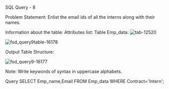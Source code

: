 SQL Query - 8

Problem Statement:
Enlist the email ids of all the interns along with their names.

Information about the table:
Attributes list: 
Table Emp_data:
![tab-12520](https://user-images.githubusercontent.com/97792024/184972333-17560874-7027-4e39-90b2-ee50e03a5c57.png)

![fsd_query9table-16178](https://user-images.githubusercontent.com/97792024/184971979-fda507f3-78a4-4a05-8ce4-ee4f602adac3.png)



Output Table Structure:

![fsd_query9-16177](https://user-images.githubusercontent.com/97792024/184972105-d525479e-5e74-4b9b-abb1-7206ca811680.png)

Note: Write keywords of syntax in uppercase alphabets.

Query SELECT Emp_name,Email FROM Emp_data WHERE Contract='Intern';
